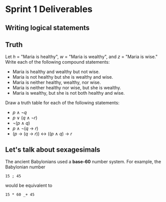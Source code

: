 # Sprint 1 Deliverables

## Writing logical statements



## Truth

Let *h* = "Maria is healthy", *w* = "Maria is wealthy", and *z* = "Maria is wise." Write each of the following compound statements:

- Maria is healthy and wealthy but not wise.
- Maria is not healthy but she is wealthy and wise.
- Maria is neither healthy, wealthy, nor wise.
- Maria is neither healthy nor wise, but she is wealthy.
- Maria is wealthy, but she is not both healthy and wise.

Draw a truth table for each of the following statements:

- *p* ∧ ¬*q*
- *p* ∨ (*q* ∧ ¬*r*)
- ¬(*p* ∧ *q*)
- *p* ∧ ¬(*q* → *r*)
- (*p* → (*q* → *r*)) ↔ ((*p* ∧ *q*) → *r*



## Let's talk about sexagesimals

The ancient Babylonians used a **base-60** number system. For example, the Babylonian number

```
15 ; 45
```

would be equivalent to

```
15 * 60 _+ 45
```

